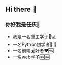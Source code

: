 ## Hi there 👋

<!--
**china-renqing/china-renqing** is a ✨ _special_ ✨ repository because its `README.md` (this file) appears on your GitHub profile.

Here are some ideas to get you started:

- 🔭 I’m currently working on ...
- 🌱 I’m currently learning ...
- 👯 I’m looking to collaborate on ...
- 🤔 I’m looking for help with ...
- 💬 Ask me about ...
- 📫 How to reach me: ...
- 😄 Pronouns: ...
- ⚡ Fun fact: ...
-->
### 你好我是任庆👋
- 我是一名重工学子🏫💻
- 一名Python初学者🤔 🌱
- 一名前端爱好者❤🆚
- 一名web学子🆕🆕
